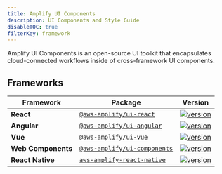 ```yaml
---
title: Amplify UI Components
description: UI Components and Style Guide
disableTOC: true
filterKey: framework
---
```


Amplify UI Components is an open-source UI toolkit that encapsulates cloud-connected workflows inside of cross-framework UI components.

<inline-fragment framework="react" src="~/ui/fragments/react/installation.md"></inline-fragment>
<inline-fragment framework="angular" src="~/ui/fragments/angular/installation.md"></inline-fragment>
<inline-fragment framework="vue" src="~/ui/fragments/vue/installation.md"></inline-fragment>
<inline-fragment framework="ionic" src="~/ui/fragments/ionic/installation.md"></inline-fragment>
<inline-fragment framework="react-native" src="~/ui/fragments/react-native/not-supported.md"></inline-fragment>

## Frameworks

| Framework          | Package                                                                                  | Version                                                                                                                                        |
| ------------------ | ---------------------------------------------------------------------------------------- | ---------------------------------------------------------------------------------------------------------------------------------------------- |
| **React**          | [`@aws-amplify/ui-react`](https://www.npmjs.com/package/@aws-amplify/ui-react)           | [![version](https://img.shields.io/npm/v/@aws-amplify/ui-react/ui-preview.svg)](https://www.npmjs.com/package/@aws-amplify/ui-react)           |  [`README.md`](../amplify-ui-react/README.md)  | [`React`](#react)                   |
| **Angular**        | [`@aws-amplify/ui-angular`](https://www.npmjs.com/package/@aws-amplify/ui-angular)       | [![version](https://img.shields.io/npm/v/@aws-amplify/ui-angular/ui-preview.svg)](https://www.npmjs.com/package/@aws-amplify/ui-angular)       | [`README.md`](../amplify-ui-angular/README.md) | [`Angular`](#angular)               |
| **Vue**            | [`@aws-amplify/ui-vue`](https://www.npmjs.com/package/@aws-amplify/ui-vue)               | [![version](https://img.shields.io/npm/v/@aws-amplify/ui-vue/ui-preview.svg)](https://www.npmjs.com/package/@aws-amplify/ui-vue)               |   [`README.md`](../amplify-ui-vue/README.md)   | [`Vue`](#vue)                       |
| **Web Components** | [`@aws-amplify/ui-components`](https://www.npmjs.com/package/@aws-amplify/ui-components) | [![version](https://img.shields.io/npm/v/@aws-amplify/ui-components/ui-preview.svg)](https://www.npmjs.com/package/@aws-amplify/ui-components) |            [`README.md`](README.md)            | [`Web Components`](#web-components) |
| **React Native** | [`aws-amplify-react-native`](https://www.npmjs.com/package/aws-amplify-react-native) | [![version](https://img.shields.io/npm/v/aws-amplify-react-native/latest.svg)](https://www.npmjs.com/package/aws-amplify-react-native) |            [`README.md`](README.md)            | [`Web Components`](#web-components) |
